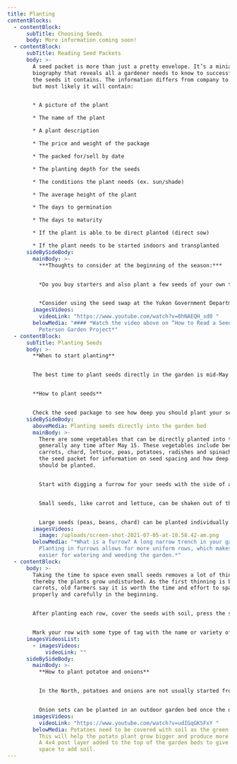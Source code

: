 ```yaml
---
title: Planting
contentBlocks:
  - contentBlock:
      subTitle: Choosing Seeds
      body: More information coming soon!
  - contentBlock:
      subTitle: Reading Seed Packets
      body: >-
        A seed packet is more than just a pretty envelope. It’s a miniature
        biography that reveals all a gardener needs to know to successfully grow
        the seeds it contains. The information differs from company to company,
        but most likely it will contain:


        * A picture of the plant

        * The name of the plant 

        * A plant description 

        * The price and weight of the package 

        * The packed for/sell by date 

        * The planting depth for the seeds 

        * The conditions the plant needs (ex. sun/shade) 

        * The average height of the plant 

        * The days to germination 

        * The days to maturity 

        * If the plant is able to be direct planted (direct sow) 

        * If the plant needs to be started indoors and transplanted
      sideBySideBody:
        mainBody: >-
          ***Thoughts to consider at the beginning of the season:*** 


          *Do you buy starters and also plant a few seeds of your own to have a continuous crop?* 


          *Consider using the seed swap at the Yukon Government Department of Energy, Mines and Resources library seed bank, and/or learn about seed saving to save seeds to use in future years.*
        imagesVideos:
          videoLink: "https://www.youtube.com/watch?v=0hNAEQH_sd0 "
        belowMedia: "#### *Watch the video above on “How to Read a Seed Package” by
          Peterson Garden Project*"
  - contentBlock:
      subTitle: Planting Seeds
      body: >-
        **When to start planting**


        The best time to plant seeds directly in the garden is mid-May to mid-June, after the danger of hard frost has passed.


        **How to plant seeds**


        Check the seed package to see how deep you should plant your seeds. Some of the small ones can be sprinkled right on the soil surface. Larger seeds will need to be buried. Plant two seeds per cell (or pot). If both seeds germinate, pull one and let the other grow.
      sideBySideBody:
        aboveMedia: Planting seeds directly into the garden bed
        mainBody: >-
          There are some vegetables that can be directly planted into the garden
          generally any time after May 15. These vegetables include beets,
          carrots, chard, lettuce, peas, potatoes, radishes and spinach. Read
          the seed packet for information on seed spacing and how deep the seeds
          should be planted.


          Start with digging a furrow for your seeds with the side of a hoe or a stick. Try to keep the furrow an even depth.


          Small seeds, like carrot and lettuce, can be shaken out of the seed packet by gently tapping it as you move along the furrow. This may mean the seeds are too closely spaced, but the seedlings can be thinned back to the correct distance after they have sprouted. It is important to thin crowded seedlings, otherwise the plants will grow together and become damaged.


          Large seeds (peas, beans, chard) can be planted individually in furrows at the specified distance or in a line of holes poked with a stick or your finger.
        imagesVideos:
          image: /uploads/screen-shot-2021-07-05-at-10.58.42-am.png
        belowMedia: "*What is a furrow? A long narrow trench in your garden bed.
          Planting in furrows allows for more uniform rows, which makes it
          easier for watering and weeding the garden.*"
  - contentBlock:
      body: >-
        Taking the time to space even small seeds removes a lot of thinning,
        thereby the plants grow undisturbed. As the first thinning is baby
        carrots, old farmers say it is worth the time and effort to space
        properly and carefully in the beginning.


        After planting each row, cover the seeds with soil, press the soil down firmly and water the row. Some seeds can take a while to germinate, but if you haven’t seen sprouts within three weeks after planting, consider replanting the row.


        Mark your row with some type of tag with the name or variety of the vegetable and the date planted in the row. Store bought tags or popsicle sticks work well for this.
      imagesVideosList:
        - imagesVideos:
            videoLink: ""
      sideBySideBody:
        mainBody: >-
          **How to plant potatoe and onions**


          In the North, potatoes and onions are not usually started from seed due to the short growing season. Onions are started from sets and potatoes from seed potatoes. Sets are basically small onions that can be planted like flower bulbs. A seed potato is a potato that has been grown to be replanted to produce a potato crop. You can cut the larger seed potatoes in half (or smaller) and as long as the piece of potato has one or more “eyes” it will sprout and develop into a full-grown potato plant. Small seed potatoes should be planted whole.


          Onion sets can be planted in an outdoor garden bed once the danger of frost has passed. Just make sure to keep them covered with either plastic or gardening cloth to minimize the risk of getting onion maggots. Keep them covered until the end of June or beginning of July.
        imagesVideos:
          videoLink: "https://www.youtube.com/watch?v=udIGqGKSFxY "
        belowMedia: Potatoes need to be covered with soil as the green leaves emerge.
          This will help the potato plant grow bigger and produce more potatoes.
          A 4x4 post layer added to the top of the garden beds to give more
          space to add soil.
---
```

